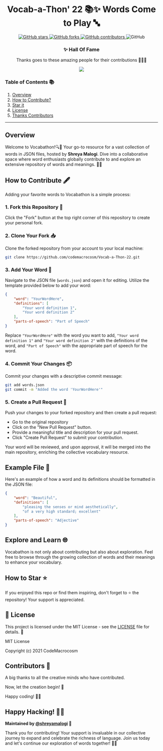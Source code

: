 


<div align="center">

# Vocab-a-Thon' 22 📚✨ Words Come to Play 🔤 

</div>
<p align="center">
  <a href="https://github.com/CodeMacrocosm/Vocab-a-Thon-22/stargazers">
    <img src="https://img.shields.io/github/stars/CodeMacrocosm/Vocab-a-Thon-22?style=flat-square" alt="GitHub stars">
  </a>
  <a href="https://github.com/CodeMacrocosm/Vocab-a-Thon-22/network">
    <img src="https://img.shields.io/github/forks/CodeMacrocosm/Vocab-a-Thon-22?style=flat-square" alt="GitHub forks">
  </a>
  <a href="https://github.com/codemacrocosm/Vocab-a-Thon-22/graphs/contributors">
    <img src="https://img.shields.io/github/contributors/codemacrocosm/Vocab-a-Thon-22.svg" alt="GitHub contributors">
  </a>
  <img src="https://img.shields.io/github/license/CodeMacrocosm/Vocab-a-Thon-22" alt="GitHub">
</p>

<div align="center">

### ✨ Hall Of Fame

Thanks goes to these amazing people for their contributions 🎉🎉🎉

<a href="https://github.com/codeMacrocosm/Vocab-a-Thon-22/graphs/contributors">
  <img src="https://contrib.rocks/image?repo=codeMacrocosm/Vocab-a-Thon-22" />
</a>

</div>




### Table of Contents 📚

1. [Overview](#overview)
3. [How to Contribute?](#https://github.com/CodeMacrocosm/Vocab-a-Thon-22/edit/main/README.md#how-to-contribute-%EF%B8%8F)
4. [Star it](#how-to-star-)
5. [License](#-license)
6. [Thanks Contributors](#contributors-)


---

## Overview

Welcome to Vocabathon!🔍📖 Your go-to resource for a vast collection of words in JSON files, hosted by **Shreya Malogi**. Dive into a collaborative space where word enthusiasts globally contribute to and explore an extensive repository of words and meanings. 🌟📣


## How to Contribute 🖋️

Adding your favorite words to Vocabathon is a simple process:

### 1. Fork this Repository 🍴

Click the "Fork" button at the top right corner of this repository to create your personal fork.

### 2. Clone Your Fork 📥

Clone the forked repository from your account to your local machine:

```bash
git clone https://github.com/codemacrocosm/Vocab-a-Thon-22.git
```

### 3. Add Your Word 📝

Navigate to the JSON file (`words.json`) and open it for editing. Utilize the template provided below to add your word:

```json
{
    "word": "YourWordHere",
    "definitions": [
        "Your word definition 1",
        "Your word definition 2"
    ],
    "parts-of-speech": "Part of Speech"
}
```

Replace `"YourWordHere"` with the word you want to add, `"Your word definition 1"` and `"Your word definition 2"` with the definitions of the word, and `"Part of Speech"` with the appropriate part of speech for the word.

### 4. Commit Your Changes 📦

Commit your changes with a descriptive commit message:

```bash
git add words.json
git commit -m "Added the word 'YourWordHere'"
```

### 5. Create a Pull Request 🎉

Push your changes to your forked repository and then create a pull request:

- Go to the original repository
- Click on the "New Pull Request" button.
- Provide a meaningful title and description for your pull request.
- Click "Create Pull Request" to submit your contribution.

Your word will be reviewed, and upon approval, it will be merged into the main repository, enriching the collective vocabulary resource.

## Example File 🎃

Here's an example of how a word and its definitions should be formatted in the JSON file:

```json
{
    "word": "Beautiful",
    "definitions": [
        "pleasing the senses or mind aesthetically",
        "of a very high standard; excellent"
    ],
    "parts-of-speech": "Adjective"
}
```

## Explore and Learn 🌐

Vocabathon is not only about contributing but also about exploration. Feel free to browse through the growing collection of words and their meanings to enhance your vocabulary.

## How to Star ⭐

If you enjoyed this repo or find them inspiring, don't forget to ⭐ the repository! Your support is appreciated.

## 📄 License

This project is licensed under the MIT License - see the [LICENSE](LICENSE) file for details. 📜

MIT License

Copyright (c) 2021 CodeMacrocosm



## Contributors 🙌

A big thanks to all the creative minds who have contributed.

Now, let the creation begin! 🎨

Happy coding! 🚀🎉

## Happy Hacking! 🎃👾



**Maintained by [@shreyamalogi](https://github.com/shreyamalogi) 🌟**

Thank you for contributing! Your support is invaluable in our collective journey to expand and celebrate the richness of language. Join us today and let's continue our exploration of words together! 🚀📖
